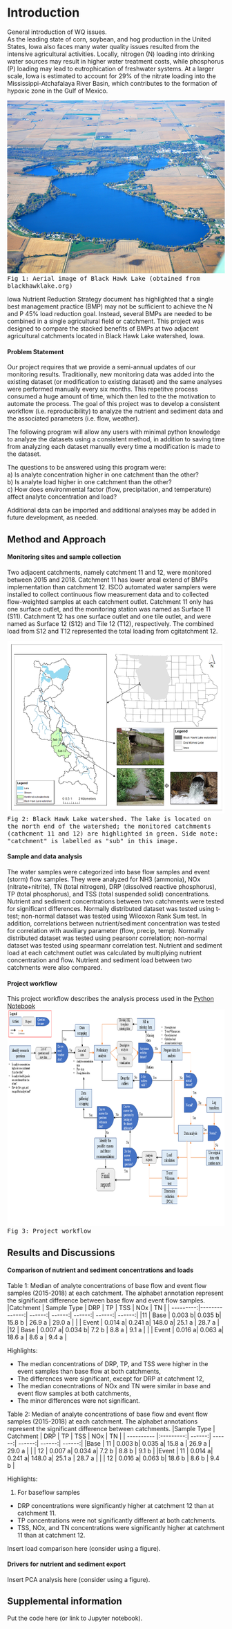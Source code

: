 # Introduction
General introduction of WQ issues. <br>
As the leading state of corn, soybean, and hog production in the United States, Iowa also faces many water quality issues resulted from the intensive agricultural activities. Locally, nitrogen (N) loading into drinking water sources may result in higher water treatment costs, while phosphorus (P) loading may lead to eutrophication of freshwater systems. At a larger scale, Iowa is estimated to account for 29% of the nitrate loading into the Mississippi-Atchafalaya River Basin, which contributes to the formation of hypoxic zone in the Gulf of Mexico. 

<kbd>
<img src="https://github.com/jiyeow/jy_project/blob/master/BHL_aerial_view.jpg" height="400"> <br>
Fig 1: Aerial image of Black Hawk Lake (obtained from blackhawklake.org)
</kbd> <br>

Iowa Nutrient Reduction Strategy document has highlighted that a single best management practice (BMP) may not be sufficient to achieve the N and P 45% load reduction goal. Instead, several BMPs are needed to be combined in a single agricultural field or catchment. This project was designed to compare the stacked benefits of BMPs at two adjacent agricultural catchments located in Black Hawk Lake watershed, Iowa.


#### Problem Statement
Our project requires that we provide a semi-annual updates of our monitoring results. Traditionally, new monitoring data was added into the existing dataset (or modification to existing dataset) and the same analyses were performed manually every six months. This repetitve process consumed a huge amount of time, which then led to the the motivation to automate the process. The goal of this project was to develop a consistent workflow (i.e. reproducibility) to analyze the nutrient and sediment data and the associated parameters (i.e. flow, weather). <br>

The following program will allow any users with minimal python knowledge to analyze the datasets using a consistent method, in addition to saving time from analyzing each dataset manually every time a modification is made to the dataset. <br>

The questions to be answered using this program were: <br>
a) Is analyte concentration higher in one catchment than the other? <br>
b) Is analyte load higher in one catchment than the other? <br> 
c) How does environmental factor (flow, precipitation, and temperature) affect analyte concentration and load? <br>

Additional data can be imported and additional analyses may be added in future development, as needed.

## Method and Approach
#### Monitoring sites and sample collection
Two adjacent catchments, namely catchment 11 and 12, were monitored between 2015 and 2018. Catchment 11 has lower areal extend of BMPs implementation than catchment 12. ISCO automated water samplers were installed to collect continuous flow measurement data and to collected flow-weighted samples at each catchment outlet. Catchment 11 only has one surface outlet, and the monitoring station was named as Surface 11 (S11). Catchment 12 has one surface outlet and one tile outlet, and were named as Surface 12 (S12) and Tile 12 (T12), respectively. The combined load from S12 and T12 represented the total loading from cgitatchment 12. <br>

<kbd>
<img src="https://github.com/jiyeow/jy_project/blob/master/BHL_watershed_map.png" height="400"> <br>
Fig 2: Black Hawk Lake watershed. The lake is located on the north end of the watershed; the monitored catchments (cathcment 11 and 12) are highlighted in green. Side note: "catchment" is labelled as "sub" in this image.
</kbd> 

#### Sample and data analysis  
The water samples were categorized into base flow samples and event (storm) flow samples. They were analyzed for NH3 (ammonia), NOx (nitrate+nitrite), TN (total nitrogen), DRP (dissolved reactive phosphorus), TP (total phosphorus), and TSS (total suspended solid) concentrations. Nutrient and sediment concentrations between two catchments were tested for significant differences. Normally distributed dataset was tested using t-test; non-normal dataset was tested using Wilcoxon Rank Sum test. In addition, correlations between nutrient/sediment concentration was tested for correlation with auxiliary parameter (flow, precip, temp). Normally distributed dataset was tested using pearsonr correlation; non-normal dataset was tested using spearmanr correlation test. Nutrient and sediment load at each catchment outlet was calculated by multiplying nutrient concentration and flow. Nutrient and sediment load between two catchments were also compared. <br>

#### Project workflow
This project workflow describes the analysis process used in the [Python Notebook](https://github.com/jiyeow/jy_project/blob/master/ABE516x_finalproject.ipynb)
<kbd>
<img src="https://github.com/jiyeow/jy_project/blob/master/ABE516x_project_workflow.png" height="500"> <br>
Fig 3: Project workflow
</kbd>


## Results and Discussions
#### Comparison of nutrient and sediment concentrations and loads

Table 1: Median of analyte concentrations of base flow and event flow samples (2015-2018) at each catchment. The alphabet annotation represent the significant difference between base flow and event flow samples.
|Catchment  | Sample Type   | DRP    | TP     | TSS    | NOx    | TN     |
| ---------:|--------------:| ------:| ------:| ------:| ------:| ------:|
|11         | Base          | 0.003 b| 0.035 b| 15.8 b | 26.9 a | 29.0 a |
|           | Event         | 0.014 a| 0.241 a| 148.0 a| 25.1 a | 28.7 a |
|12         | Base          | 0.007 a| 0.034 b| 7.2 b  | 8.8 a  | 9.1 a  |
|           | Event         | 0.016 a| 0.063 a| 18.6 a | 8.6 a  | 9.4 a  |

Highlights:
- The median concentrations of DRP, TP, and TSS were higher in the event samples than base flow at both catchments,
- The differences were significant, except for DRP at catchment 12,
- The median conecntrations of NOx and TN were similar in base and event flow samples at both catchments,
- The minor differences were not significant. <br>

Table 2: Median of analyte concentrations of base flow and event flow samples (2015-2018) at each catchment. The alphabet annotations represent the significant difference between catchments.
|Sample Type | Catchment | DRP    | TP     | TSS    | NOx    | TN     |
| ---------- |:---------:| ------:| ------:| ------:| ------:| ------:|
|Base        | 11        | 0.003 b| 0.035 a| 15.8 a | 26.9 a | 29.0 a |
|            | 12        | 0.007 a| 0.034 a| 7.2 b  | 8.8 b  | 9.1 b  |
|Event       | 11        | 0.014 a| 0.241 a| 148.0 a| 25.1 a | 28.7 a |
|            | 12        | 0.016 a| 0.063 b| 18.6 b | 8.6 b  | 9.4 b  |

Highlights:
1) For baseflow samples
- DRP concentrations were significantly higher at catchment 12 than at catchment 11.
- TP concentrations were not significantly different at both catchments.
- TSS, NOx, and TN concentrations were significantly higher at catchment 11 than at catchment 12.
 
 
Insert load comparison here (consider using a figure). <br>

#### Drivers for nutrient and sediment export
Insert PCA analysis here (consider using a figure). <br>


## Supplemental information
Put the code here (or link to Jupyter notebook). 

